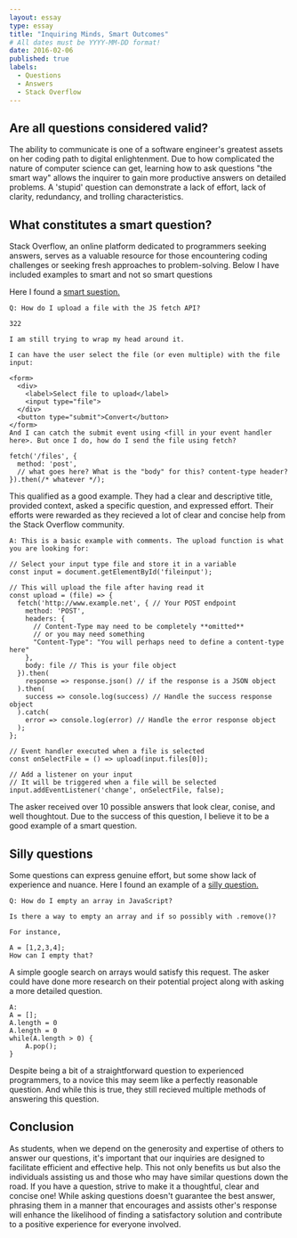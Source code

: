 ```yaml
---
layout: essay
type: essay
title: "Inquiring Minds, Smart Outcomes"
# All dates must be YYYY-MM-DD format!
date: 2016-02-06
published: true
labels:
  - Questions
  - Answers
  - Stack Overflow
---
```


## Are all questions considered valid?

The ability to communicate is one of a software engineer's greatest assets on her coding path to digital enlightenment. Due to how complicated the nature of computer science can get, learning how to ask questions "the smart way" allows the inquirer to gain more productive answers on detailed problems. A 'stupid' question can demonstrate a lack of effort, lack of clarity, redundancy, and trolling characteristics.  

## What constitutes a smart question?
Stack Overflow, an online platform dedicated to programmers seeking answers, serves as a valuable resource for those encountering coding challenges or seeking fresh approaches to problem-solving. Below I have included examples to smart and not so smart questions

Here I found a [smart suestion.](https://stackoverflow.com/questions/36067767/how-do-i-upload-a-file-with-the-js-fetch-api)
```
Q: How do I upload a file with the JS fetch API?

322

I am still trying to wrap my head around it.

I can have the user select the file (or even multiple) with the file input:

<form>
  <div>
    <label>Select file to upload</label>
    <input type="file">
  </div>
  <button type="submit">Convert</button>
</form>
And I can catch the submit event using <fill in your event handler here>. But once I do, how do I send the file using fetch?

fetch('/files', {
  method: 'post',
  // what goes here? What is the "body" for this? content-type header?
}).then(/* whatever */);
```

This qualified as a good example. They had a clear and descriptive title, provided context, asked a specific question, and expressed effort. Their efforts were rewarded as they recieved a lot of clear and concise help from the Stack Overflow community. 

```
A: This is a basic example with comments. The upload function is what you are looking for:

// Select your input type file and store it in a variable
const input = document.getElementById('fileinput');

// This will upload the file after having read it
const upload = (file) => {
  fetch('http://www.example.net', { // Your POST endpoint
    method: 'POST',
    headers: {
      // Content-Type may need to be completely **omitted**
      // or you may need something
      "Content-Type": "You will perhaps need to define a content-type here"
    },
    body: file // This is your file object
  }).then(
    response => response.json() // if the response is a JSON object
  ).then(
    success => console.log(success) // Handle the success response object
  ).catch(
    error => console.log(error) // Handle the error response object
  );
};

// Event handler executed when a file is selected
const onSelectFile = () => upload(input.files[0]);

// Add a listener on your input
// It will be triggered when a file will be selected
input.addEventListener('change', onSelectFile, false);

```
 
The asker received over 10 possible answers that look clear, conise, and well thoughtout. Due to the success of this question, I believe it to be a good example of a smart question.

## Silly questions

Some questions can express genuine effort, but some show lack of experience and nuance. Here I found an example of a [silly question.](https://stackoverflow.com/questions/1232040/how-do-i-empty-an-array-in-javascript/1232046#1232046)

```
Q: How do I empty an array in JavaScript?

Is there a way to empty an array and if so possibly with .remove()?

For instance,

A = [1,2,3,4];
How can I empty that?
```
A simple google search on arrays would satisfy this request. The asker could have done more research on their potential project along with asking a more detailed question. 
```
A:
A = [];
A.length = 0
A.length = 0
while(A.length > 0) {
    A.pop();
}
```
Despite being a bit of a straightforward question to experienced programmers, to a novice this may seem like a perfectly reasonable question. And while this is true, they still recieved multiple methods of answering this question. 

## Conclusion
As students, when we depend on the generosity and expertise of others to answer our questions, it's important that our inquiries are designed to facilitate efficient and effective help. This not only benefits us but also the individuals assisting us and those who may have similar questions down the road. If you have a question, strive to make it a thoughtful, clear and concise one! While asking questions doesn't guarantee the best answer, phrasing them in a manner that encourages and assists other's response will enhance the likelihood of finding a satisfactory solution and contribute to a positive experience for everyone involved.
